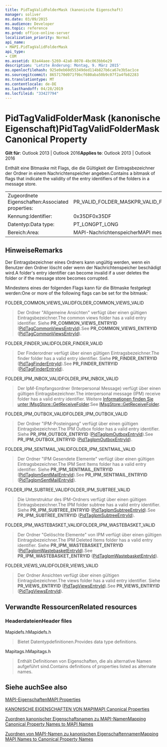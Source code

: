 ```yaml
---
title: PidTagValidFolderMask (kanonische Eigenschaft)
manager: soliver
ms.date: 03/09/2015
ms.audience: Developer
ms.topic: reference
ms.prod: office-online-server
localization_priority: Normal
api_name:
- MAPI.PidTagValidFolderMask
api_type:
- COM
ms.assetid: 83a44aee-5269-42a8-8078-4bc063bb6e29
description: 'Letzte Änderung: Montag, 9. März 2015'
ms.openlocfilehash: 925e0eb60d55349ded114b827b6ca67e3b5ac1ce
ms.sourcegitcommit: 8657170d071f9bcf680aba50b9c07f2a4fb82283
ms.translationtype: MT
ms.contentlocale: de-DE
ms.lasthandoff: 04/28/2019
ms.locfileid: "33427794"
---
```

# <a name="pidtagvalidfoldermask-canonical-property"></a><span data-ttu-id="89547-103">PidTagValidFolderMask (kanonische Eigenschaft)</span><span class="sxs-lookup"><span data-stu-id="89547-103">PidTagValidFolderMask Canonical Property</span></span>

  
  
<span data-ttu-id="89547-104">**Gilt für**: Outlook 2013 | Outlook 2016</span><span class="sxs-lookup"><span data-stu-id="89547-104">**Applies to**: Outlook 2013 | Outlook 2016</span></span> 
  
<span data-ttu-id="89547-105">Enthält eine Bitmaske mit Flags, die die Gültigkeit der Eintragsbezeichner der Ordner in einem Nachrichtenspeicher angeben.</span><span class="sxs-lookup"><span data-stu-id="89547-105">Contains a bitmask of flags that indicate the validity of the entry identifiers of the folders in a message store.</span></span>
  
|||
|:-----|:-----|
|<span data-ttu-id="89547-106">Zugeordnete Eigenschaften:</span><span class="sxs-lookup"><span data-stu-id="89547-106">Associated properties:</span></span>  <br/> |<span data-ttu-id="89547-107">PR_VALID_FOLDER_MASK</span><span class="sxs-lookup"><span data-stu-id="89547-107">PR_VALID_FOLDER_MASK</span></span>  <br/> |
|<span data-ttu-id="89547-108">Kennung:</span><span class="sxs-lookup"><span data-stu-id="89547-108">Identifier:</span></span>  <br/> |<span data-ttu-id="89547-109">0x35DF</span><span class="sxs-lookup"><span data-stu-id="89547-109">0x35DF</span></span>  <br/> |
|<span data-ttu-id="89547-110">Datentyp:</span><span class="sxs-lookup"><span data-stu-id="89547-110">Data type:</span></span>  <br/> |<span data-ttu-id="89547-111">PT_LONG</span><span class="sxs-lookup"><span data-stu-id="89547-111">PT_LONG</span></span>  <br/> |
|<span data-ttu-id="89547-112">Bereich:</span><span class="sxs-lookup"><span data-stu-id="89547-112">Area:</span></span>  <br/> |<span data-ttu-id="89547-113">MAPI-Nachrichtenspeicher</span><span class="sxs-lookup"><span data-stu-id="89547-113">MAPI message store</span></span>  <br/> |
   
## <a name="remarks"></a><span data-ttu-id="89547-114">Hinweise</span><span class="sxs-lookup"><span data-stu-id="89547-114">Remarks</span></span>

<span data-ttu-id="89547-115">Der Eintragsbezeichner eines Ordners kann ungültig werden, wenn ein Benutzer den Ordner löscht oder wenn der Nachrichtenspeicher beschädigt wird.</span><span class="sxs-lookup"><span data-stu-id="89547-115">A folder's entry identifier can become invalid if a user deletes the folder or if the message store becomes corrupted.</span></span>
  
<span data-ttu-id="89547-116">Mindestens eines der folgenden Flags kann für die Bitmaske festgelegt werden:</span><span class="sxs-lookup"><span data-stu-id="89547-116">One or more of the following flags can be set for the bitmask:</span></span> 
  
<span data-ttu-id="89547-117">FOLDER_COMMON_VIEWS_VALID</span><span class="sxs-lookup"><span data-stu-id="89547-117">FOLDER_COMMON_VIEWS_VALID</span></span> 
  
> <span data-ttu-id="89547-118">Der Ordner "Allgemeine Ansichten" verfügt über einen gültigen Eintragsbezeichner.</span><span class="sxs-lookup"><span data-stu-id="89547-118">The common views folder has a valid entry identifier.</span></span> <span data-ttu-id="89547-119">Siehe **PR_COMMON_VIEWS_ENTRYID** ([PidTagCommonViewsEntryId](pidtagcommonviewsentryid-canonical-property.md)).</span><span class="sxs-lookup"><span data-stu-id="89547-119">See **PR_COMMON_VIEWS_ENTRYID** ([PidTagCommonViewsEntryId](pidtagcommonviewsentryid-canonical-property.md)).</span></span>
    
<span data-ttu-id="89547-120">FOLDER_FINDER_VALID</span><span class="sxs-lookup"><span data-stu-id="89547-120">FOLDER_FINDER_VALID</span></span> 
  
> <span data-ttu-id="89547-121">Der Finderordner verfügt über einen gültigen Eintragsbezeichner.</span><span class="sxs-lookup"><span data-stu-id="89547-121">The finder folder has a valid entry identifier.</span></span> <span data-ttu-id="89547-122">Siehe **PR_FINDER_ENTRYID** ([PidTagFinderEntryId](pidtagfinderentryid-canonical-property.md)).</span><span class="sxs-lookup"><span data-stu-id="89547-122">See **PR_FINDER_ENTRYID** ([PidTagFinderEntryId](pidtagfinderentryid-canonical-property.md)).</span></span> 
    
<span data-ttu-id="89547-123">FOLDER_IPM_INBOX_VALID</span><span class="sxs-lookup"><span data-stu-id="89547-123">FOLDER_IPM_INBOX_VALID</span></span> 
  
> <span data-ttu-id="89547-124">Der IpM-Empfangsordner (Interpersonal Message) verfügt über einen gültigen Eintragsbezeichner.</span><span class="sxs-lookup"><span data-stu-id="89547-124">The interpersonal message (IPM) receive folder has a valid entry identifier.</span></span> <span data-ttu-id="89547-125">Weitere [Informationen finden Sie unter IMsgStore::GetReceiveFolder](imsgstore-getreceivefolder.md).</span><span class="sxs-lookup"><span data-stu-id="89547-125">See [IMsgStore::GetReceiveFolder](imsgstore-getreceivefolder.md).</span></span> 
    
<span data-ttu-id="89547-126">FOLDER_IPM_OUTBOX_VALID</span><span class="sxs-lookup"><span data-stu-id="89547-126">FOLDER_IPM_OUTBOX_VALID</span></span> 
  
> <span data-ttu-id="89547-127">Der Ordner "IPM-Posteingang" verfügt über einen gültigen Eintragsbezeichner.</span><span class="sxs-lookup"><span data-stu-id="89547-127">The IPM Outbox folder has a valid entry identifier.</span></span> <span data-ttu-id="89547-128">Siehe **PR_IPM_OUTBOX_ENTRYID** ([PidTagIpmOutboxEntryId](pidtagipmoutboxentryid-canonical-property.md)).</span><span class="sxs-lookup"><span data-stu-id="89547-128">See **PR_IPM_OUTBOX_ENTRYID** ([PidTagIpmOutboxEntryId](pidtagipmoutboxentryid-canonical-property.md)).</span></span> 
    
<span data-ttu-id="89547-129">FOLDER_IPM_SENTMAIL_VALID</span><span class="sxs-lookup"><span data-stu-id="89547-129">FOLDER_IPM_SENTMAIL_VALID</span></span> 
  
> <span data-ttu-id="89547-130">Der Ordner "IPM Gesendete Elemente" verfügt über einen gültigen Eintragsbezeichner.</span><span class="sxs-lookup"><span data-stu-id="89547-130">The IPM Sent Items folder has a valid entry identifier.</span></span> <span data-ttu-id="89547-131">Siehe **PR_IPM_SENTMAIL_ENTRYID** ([PidTagIpmSentMailEntryId](pidtagipmsentmailentryid-canonical-property.md)).</span><span class="sxs-lookup"><span data-stu-id="89547-131">See **PR_IPM_SENTMAIL_ENTRYID** ([PidTagIpmSentMailEntryId](pidtagipmsentmailentryid-canonical-property.md)).</span></span>
    
<span data-ttu-id="89547-132">FOLDER_IPM_SUBTREE_VALID</span><span class="sxs-lookup"><span data-stu-id="89547-132">FOLDER_IPM_SUBTREE_VALID</span></span> 
  
> <span data-ttu-id="89547-133">Die Unterstruktur des IPM-Ordners verfügt über einen gültigen Eintragsbezeichner.</span><span class="sxs-lookup"><span data-stu-id="89547-133">The IPM folder subtree has a valid entry identifier.</span></span> <span data-ttu-id="89547-134">Siehe **PR_IPM_SUBTREE_ENTRYID** ([PidTagIpmSubtreeEntryId](pidtagipmsubtreeentryid-canonical-property.md)).</span><span class="sxs-lookup"><span data-stu-id="89547-134">See **PR_IPM_SUBTREE_ENTRYID** ([PidTagIpmSubtreeEntryId](pidtagipmsubtreeentryid-canonical-property.md)).</span></span>
    
<span data-ttu-id="89547-135">FOLDER_IPM_WASTEBASKET_VALID</span><span class="sxs-lookup"><span data-stu-id="89547-135">FOLDER_IPM_WASTEBASKET_VALID</span></span> 
  
> <span data-ttu-id="89547-136">Der Ordner "Gelöschte Elemente" von IPM verfügt über einen gültigen Eintragsbezeichner.</span><span class="sxs-lookup"><span data-stu-id="89547-136">The IPM Deleted Items folder has a valid entry identifier.</span></span> <span data-ttu-id="89547-137">Siehe **PR_IPM_WASTEBASKET_ENTRYID** ([PidTagIpmWastebasketEntryId](pidtagipmwastebasketentryid-canonical-property.md)).</span><span class="sxs-lookup"><span data-stu-id="89547-137">See **PR_IPM_WASTEBASKET_ENTRYID** ([PidTagIpmWastebasketEntryId](pidtagipmwastebasketentryid-canonical-property.md)).</span></span>
    
<span data-ttu-id="89547-138">FOLDER_VIEWS_VALID</span><span class="sxs-lookup"><span data-stu-id="89547-138">FOLDER_VIEWS_VALID</span></span> 
  
> <span data-ttu-id="89547-139">Der Ordner Ansichten verfügt über einen gültigen Eintragsbezeichner.</span><span class="sxs-lookup"><span data-stu-id="89547-139">The views folder has a valid entry identifier.</span></span> <span data-ttu-id="89547-140">Siehe **PR_VIEWS_ENTRYID** ([PidTagViewsEntryId](pidtagviewsentryid-canonical-property.md)).</span><span class="sxs-lookup"><span data-stu-id="89547-140">See **PR_VIEWS_ENTRYID** ([PidTagViewsEntryId](pidtagviewsentryid-canonical-property.md)).</span></span>
    
## <a name="related-resources"></a><span data-ttu-id="89547-141">Verwandte Ressourcen</span><span class="sxs-lookup"><span data-stu-id="89547-141">Related resources</span></span>

### <a name="header-files"></a><span data-ttu-id="89547-142">Headerdateien</span><span class="sxs-lookup"><span data-stu-id="89547-142">Header files</span></span>

<span data-ttu-id="89547-143">Mapidefs.h</span><span class="sxs-lookup"><span data-stu-id="89547-143">Mapidefs.h</span></span>
  
> <span data-ttu-id="89547-144">Bietet Datentypdefinitionen.</span><span class="sxs-lookup"><span data-stu-id="89547-144">Provides data type definitions.</span></span>
    
<span data-ttu-id="89547-145">Mapitags.h</span><span class="sxs-lookup"><span data-stu-id="89547-145">Mapitags.h</span></span>
  
> <span data-ttu-id="89547-146">Enthält Definitionen von Eigenschaften, die als alternative Namen aufgeführt sind.</span><span class="sxs-lookup"><span data-stu-id="89547-146">Contains definitions of properties listed as alternate names.</span></span>
    
## <a name="see-also"></a><span data-ttu-id="89547-147">Siehe auch</span><span class="sxs-lookup"><span data-stu-id="89547-147">See also</span></span>



[<span data-ttu-id="89547-148">MAPI-Eigenschaften</span><span class="sxs-lookup"><span data-stu-id="89547-148">MAPI Properties</span></span>](mapi-properties.md)
  
[<span data-ttu-id="89547-149">KANONISCHE EIGENSCHAFTEN VON MAPI</span><span class="sxs-lookup"><span data-stu-id="89547-149">MAPI Canonical Properties</span></span>](mapi-canonical-properties.md)
  
[<span data-ttu-id="89547-150">Zuordnen kanonischer Eigenschaftsnamen zu MAPI-Namen</span><span class="sxs-lookup"><span data-stu-id="89547-150">Mapping Canonical Property Names to MAPI Names</span></span>](mapping-canonical-property-names-to-mapi-names.md)
  
[<span data-ttu-id="89547-151">Zuordnen von MAPI-Namen zu kanonischen Eigenschaftennamen</span><span class="sxs-lookup"><span data-stu-id="89547-151">Mapping MAPI Names to Canonical Property Names</span></span>](mapping-mapi-names-to-canonical-property-names.md)

